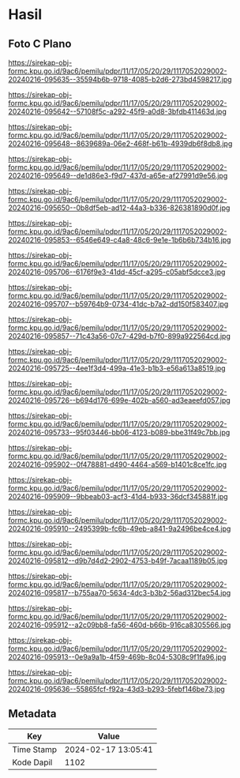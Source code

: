 # Hasil

## Foto C Plano

https://sirekap-obj-formc.kpu.go.id/9ac6/pemilu/pdpr/11/17/05/20/29/1117052029002-20240216-095635--35594b6b-9718-4085-b2d6-273bd4598217.jpg

https://sirekap-obj-formc.kpu.go.id/9ac6/pemilu/pdpr/11/17/05/20/29/1117052029002-20240216-095642--57108f5c-a292-45f9-a0d8-3bfdb411463d.jpg

https://sirekap-obj-formc.kpu.go.id/9ac6/pemilu/pdpr/11/17/05/20/29/1117052029002-20240216-095648--8639689a-06e2-468f-b61b-4939db6f8db8.jpg

https://sirekap-obj-formc.kpu.go.id/9ac6/pemilu/pdpr/11/17/05/20/29/1117052029002-20240216-095649--de1d86e3-f9d7-437d-a65e-af27991d9e56.jpg

https://sirekap-obj-formc.kpu.go.id/9ac6/pemilu/pdpr/11/17/05/20/29/1117052029002-20240216-095650--0b8df5eb-ad12-44a3-b336-826381890d0f.jpg

https://sirekap-obj-formc.kpu.go.id/9ac6/pemilu/pdpr/11/17/05/20/29/1117052029002-20240216-095853--6546e649-c4a8-48c6-9e1e-1b6b6b734b16.jpg

https://sirekap-obj-formc.kpu.go.id/9ac6/pemilu/pdpr/11/17/05/20/29/1117052029002-20240216-095706--6176f9e3-41dd-45cf-a295-c05abf5dcce3.jpg

https://sirekap-obj-formc.kpu.go.id/9ac6/pemilu/pdpr/11/17/05/20/29/1117052029002-20240216-095707--b59764b9-0734-41dc-b7a2-dd150f583407.jpg

https://sirekap-obj-formc.kpu.go.id/9ac6/pemilu/pdpr/11/17/05/20/29/1117052029002-20240216-095857--71c43a56-07c7-429d-b7f0-899a922564cd.jpg

https://sirekap-obj-formc.kpu.go.id/9ac6/pemilu/pdpr/11/17/05/20/29/1117052029002-20240216-095725--4ee1f3d4-499a-41e3-b1b3-e56a613a8519.jpg

https://sirekap-obj-formc.kpu.go.id/9ac6/pemilu/pdpr/11/17/05/20/29/1117052029002-20240216-095726--b694d176-699e-402b-a560-ad3eaeefd057.jpg

https://sirekap-obj-formc.kpu.go.id/9ac6/pemilu/pdpr/11/17/05/20/29/1117052029002-20240216-095733--95f03446-bb06-4123-b089-bbe31f49c7bb.jpg

https://sirekap-obj-formc.kpu.go.id/9ac6/pemilu/pdpr/11/17/05/20/29/1117052029002-20240216-095902--0f478881-d490-4464-a569-b1401c8ce1fc.jpg

https://sirekap-obj-formc.kpu.go.id/9ac6/pemilu/pdpr/11/17/05/20/29/1117052029002-20240216-095909--9bbeab03-acf3-41d4-b933-36dcf345881f.jpg

https://sirekap-obj-formc.kpu.go.id/9ac6/pemilu/pdpr/11/17/05/20/29/1117052029002-20240216-095910--2495399b-fc6b-49eb-a841-9a2496be4ce4.jpg

https://sirekap-obj-formc.kpu.go.id/9ac6/pemilu/pdpr/11/17/05/20/29/1117052029002-20240216-095812--d9b7d4d2-2902-4753-b49f-7acaa1189b05.jpg

https://sirekap-obj-formc.kpu.go.id/9ac6/pemilu/pdpr/11/17/05/20/29/1117052029002-20240216-095817--b755aa70-5634-4dc3-b3b2-56ad312bec54.jpg

https://sirekap-obj-formc.kpu.go.id/9ac6/pemilu/pdpr/11/17/05/20/29/1117052029002-20240216-095912--a2c09bb8-fa56-460d-b66b-916ca8305566.jpg

https://sirekap-obj-formc.kpu.go.id/9ac6/pemilu/pdpr/11/17/05/20/29/1117052029002-20240216-095913--0e9a9a1b-4f59-469b-8c04-5308c9f1fa96.jpg

https://sirekap-obj-formc.kpu.go.id/9ac6/pemilu/pdpr/11/17/05/20/29/1117052029002-20240216-095636--55865fcf-f92a-43d3-b293-5febf146be73.jpg


## Metadata

| Key        | Value               |
| ---------- | ------------------- |
| Time Stamp | 2024-02-17 13:05:41 |
| Kode Dapil | 1102                |



